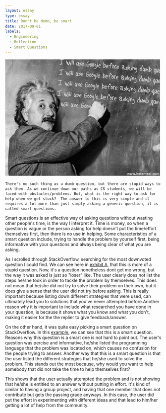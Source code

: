 ```yaml
---
layout: essay
type: essay
title: Don't be dumb, be smart
date: 2017-09-01
labels:
  - Engineering
  - Reflection
  - Smart Questions
---
```


<img class="ui centered middle image" src="../images/smartquestion.jpg">

    There's no such thing as a dumb question, but there are stupid ways to ask them. As we continue down our paths as CS students, we will be faced with obstacles/problems. But, what is the right way to ask for help when we get stuck?  The answer to this is very simple and it requires a lot more than just simply asking a generic question, it is called smart questions. 


  Smart questions is an effective way of asking questions without wasting other people's time, is the way I interpret it. Time is money, so when a question is vague or the person asking for help doesn't put the time/effort themselves first, then there is no use in helping. Some characteristics of a smart question include, trying to handle the problem by yourself first, being informative with your questions and always being clear of what you are asking.


  As I scrolled through StackOverflow, searching for the most downvoted question I could find. We can see here in [exhibit A](https://stackoverflow.com/questions/14102525/counting-upvotes-and-downvotes), that this is more of a stupid question. Now, it's a question nonetheless dont get me wrong, but the way it was asked is just so "loser" like. The user clearly does not list the steps he/she took in order to tackle the problem by themselves. This does not mean that he/she did not try to solve their problem on their own, but it does give a sense that the user did not try before asking. This is really important because listing down different strategies that were used, can ultimately lead you to solutions that you've never attempted before.Another reason why it is important to include what researched you have done in your question, is because it shows what you know and what you don't, making it easier for the the replier to give feedback/answer.


  On the other hand, it was quite easy picking a smart question on StackOverflow. In this [example](https://stackoverflow.com/questions/11227809/why-is-it-faster-to-process-a-sorted-array-than-an-unsorted-array), we can see that this is a smart question. Reasons why this question is a smart one is not hard to point out. The user's question was percise and informative, he/she listed the programming language that the problem was located on, which causes no confusion for the people trying to answer. Another way that this is a smart question is that the user listed the different strategies that he/she used to solve the problem. This stands out the most because, why would you want to help somebody that did not take the time to help themselves first? 


  This shows that the user actually attempted the problem and is not showing that he/she is entitled to an answer without putting in effort. It's kind of similar to having a group project, and having that one member that does not contribute but gets the passing grade anyways. In this case, the user did put the effort in experimenting with different ideas and that lead to him/her getting a lot of help from the community. 
